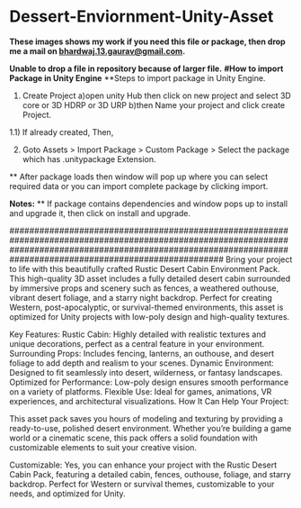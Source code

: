 # Dessert-Enviornment-Unity-Asset
**These images shows my work if you need this file or package, then drop me a mail on bhardwaj.13.gaurav@gmail.com.**

**Unable to drop a file in repository because of larger file.**
**#How to import Package in Unity Engine**
**Steps to import package in Unity Engine.

1) Create Project
	a)open unity Hub then click on new project and select 3D core or 3D HDRP or 3D URP 
	b)then Name your project and click create Project.

1.1) If already created, Then,

2) Goto
   Assets > Import Package > Custom Package > Select the package which has .unitypackage Extension.

** After package loads then window will pop up where you can select required data or you can import complete package by clicking import.

**Notes:**
** If package contains dependencies and window pops up to install and upgrade it, then click on install and upgrade.

###################################################################################################################################################################################################################
Bring your project to life with this beautifully crafted Rustic Desert Cabin Environment Pack. This high-quality 3D asset includes a fully detailed desert cabin surrounded by immersive props and scenery such as fences, a weathered outhouse, vibrant desert foliage, and a starry night backdrop. Perfect for creating Western, post-apocalyptic, or survival-themed environments, this asset is optimized for Unity projects with low-poly design and high-quality textures.


Key Features:
Rustic Cabin: Highly detailed with realistic textures and unique decorations, perfect as a central feature in your environment.
Surrounding Props: Includes fencing, lanterns, an outhouse, and desert foliage to add depth and realism to your scenes.
Dynamic Environment: Designed to fit seamlessly into desert, wilderness, or fantasy landscapes.
Optimized for Performance: Low-poly design ensures smooth performance on a variety of platforms.
Flexible Use: Ideal for games, animations, VR experiences, and architectural visualizations.
How It Can Help Your Project:

This asset pack saves you hours of modeling and texturing by providing a ready-to-use, polished desert environment. Whether you’re building a game world or a cinematic scene, this pack offers a solid foundation with customizable elements to suit your creative vision.


Customizable:
Yes, you can enhance your project with the Rustic Desert Cabin Pack, featuring a detailed cabin, fences, outhouse, foliage, and starry backdrop. Perfect for Western or survival themes, customizable to your needs, and optimized for Unity.
